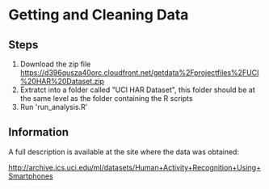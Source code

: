 Getting and Cleaning Data
=====================================

Steps
-------------------------------
1. Download the zip file https://d396qusza40orc.cloudfront.net/getdata%2Fprojectfiles%2FUCI%20HAR%20Dataset.zip 
2. Extratct into a folder called "UCI HAR Dataset", this folder should be at the same level as the folder containing the R scripts
3. Run 'run_analysis.R'

Information
-------------------------------
A full description is available at the site where the data was obtained:

http://archive.ics.uci.edu/ml/datasets/Human+Activity+Recognition+Using+Smartphones